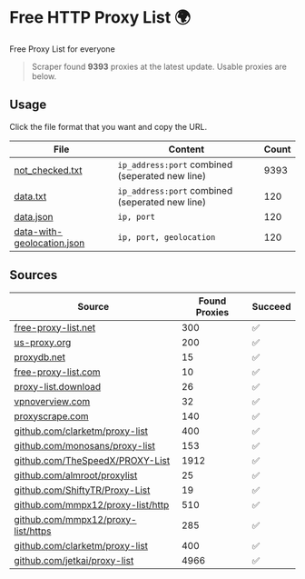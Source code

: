 
# Free HTTP Proxy List 🌍

Free Proxy List for everyone

> Scraper found **9393** proxies at the latest update. Usable proxies are below.

## Usage

Click the file format that you want and copy the URL.


|File|Content|Count|
|----|-------|-----|
|[not_checked.txt](https://raw.githubusercontent.com/yemixzy/proxy-list/main/proxy-list/not_checked.txt)|`ip_address:port` combined (seperated new line)|9393|
|[data.txt](https://raw.githubusercontent.com/yemixzy/proxy-list/main/proxy-list/data.txt)|`ip_address:port` combined (seperated new line)|120|
|[data.json](https://raw.githubusercontent.com/yemixzy/proxy-list/main/proxy-list/data.json)|`ip, port`|120|
|[data-with-geolocation.json](https://raw.githubusercontent.com/yemixzy/proxy-list/main/proxy-list/data-with-geolocation.json)|`ip, port, geolocation`|120|

## Sources

|Source|Found Proxies|Succeed|
|------|-------------|-------|
|[free-proxy-list.net](https://free-proxy-list.net)|300|✅|
|[us-proxy.org](https://www.us-proxy.org)|200|✅|
|[proxydb.net](http://proxydb.net)|15|✅|
|[free-proxy-list.com](https://free-proxy-list.com/?page=&port=&type%5B%5D=http&type%5B%5D=https&up_time=0&search=Search)|10|✅|
|[proxy-list.download](https://www.proxy-list.download/HTTP)|26|✅|
|[vpnoverview.com](https://vpnoverview.com/privacy/anonymous-browsing/free-proxy-servers)|32|✅|
|[proxyscrape.com](https://api.proxyscrape.com/v2/?request=displayproxies&protocol=http&timeout=10000&country=all&ssl=all&anonymity=all)|140|✅|
|[github.com/clarketm/proxy-list](https://raw.githubusercontent.com/clarketm/proxy-list/master/proxy-list-raw.txt)|400|✅|
|[github.com/monosans/proxy-list](https://raw.githubusercontent.com/monosans/proxy-list/main/proxies/http.txt)|153|✅|
|[github.com/TheSpeedX/PROXY-List](https://raw.githubusercontent.com/TheSpeedX/PROXY-List/master/http.txt)|1912|✅|
|[github.com/almroot/proxylist](https://raw.githubusercontent.com/almroot/proxylist/master/list.txt)|25|✅|
|[github.com/ShiftyTR/Proxy-List](https://raw.githubusercontent.com/ShiftyTR/Proxy-List/master/http.txt)|19|✅|
|[github.com/mmpx12/proxy-list/http](https://raw.githubusercontent.com/mmpx12/proxy-list/master/http.txt)|510|✅|
|[github.com/mmpx12/proxy-list/https](https://raw.githubusercontent.com/mmpx12/proxy-list/master/https.txt)|285|✅|
|[github.com/clarketm/proxy-list](https://raw.githubusercontent.com/clarketm/proxy-list/master/proxy-list-raw.txt)|400|✅|
|[github.com/jetkai/proxy-list](https://raw.githubusercontent.com/jetkai/proxy-list/main/online-proxies/txt/proxies.txt)|4966|✅|


